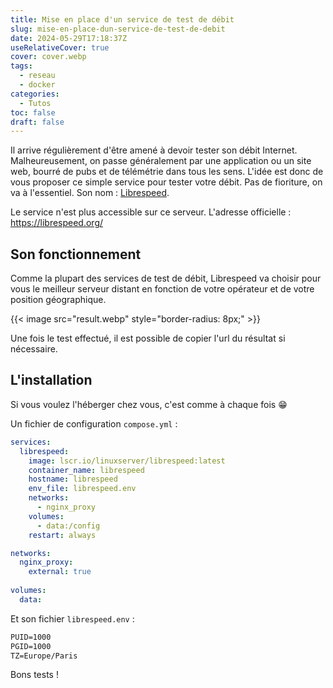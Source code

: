 ```yaml
---
title: Mise en place d'un service de test de débit
slug: mise-en-place-dun-service-de-test-de-debit
date: 2024-05-29T17:18:37Z
useRelativeCover: true
cover: cover.webp
tags:
  - reseau
  - docker
categories:
  - Tutos
toc: false
draft: false
---
```


Il arrive régulièrement d'être amené à devoir tester son débit Internet. Malheureusement, on passe généralement par une application ou un site web, bourré de pubs et de télémétrie dans tous les sens. L'idée est donc de vous proposer ce simple service pour tester votre débit. Pas de fioriture, on va à l'essentiel. Son nom : [Librespeed](https://github.com/librespeed/speedtest?tab=readme-ov-file).

Le service n'est plus accessible sur ce serveur. L'adresse officielle : https://librespeed.org/

## Son fonctionnement

Comme la plupart des services de test de débit, Librespeed va choisir pour vous le meilleur serveur distant en fonction de votre opérateur et de votre position géographique.

{{< image src="result.webp" style="border-radius: 8px;" >}}

Une fois le test effectué, il est possible de copier l'url du résultat si nécessaire.

## L'installation

Si vous voulez l'héberger chez vous, c'est comme à chaque fois :grin:

Un fichier de configuration `compose.yml` :

```yml
services:
  librespeed:
    image: lscr.io/linuxserver/librespeed:latest
    container_name: librespeed
    hostname: librespeed
    env_file: librespeed.env
    networks:
      - nginx_proxy
    volumes:
      - data:/config
    restart: always

networks:
  nginx_proxy:
    external: true
    
volumes:
  data:
```

Et son fichier `librespeed.env` :

```txt
PUID=1000
PGID=1000
TZ=Europe/Paris
```

Bons tests !
